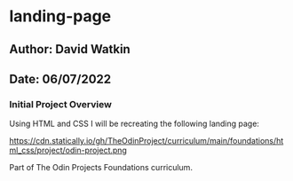 # landing-page

## Author: David Watkin

## Date: 06/07/2022

### Initial Project Overview

Using HTML and CSS I will be recreating the following landing page:

https://cdn.statically.io/gh/TheOdinProject/curriculum/main/foundations/html_css/project/odin-project.png

Part of The Odin Projects Foundations curriculum.
